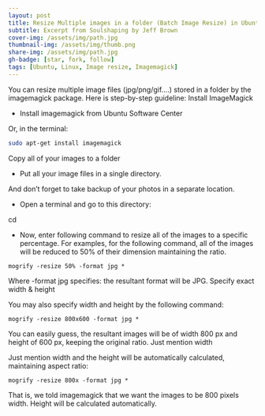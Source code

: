 ```yaml
---
layout: post
title: Resize Multiple images in a folder (Batch Image Resize) in Ubuntu
subtitle: Excerpt from Soulshaping by Jeff Brown
cover-img: /assets/img/path.jpg
thumbnail-img: /assets/img/thumb.png
share-img: /assets/img/path.jpg
gh-badge: [star, fork, follow]
tags: [Ubuntu, Linux, Image resize, Imagemagick]
---
```

 
You can resize multiple image files (jpg/png/gif….) stored in a folder by the imagemagick package. Here is step-by-step guideline:
Install ImageMagick

- Install imagemagick from Ubuntu Software Center

Or, in the terminal:

```bash
sudo apt-get install imagemagick
```

Copy all of your images to a folder

- Put all your image files in a single directory.

And don’t forget to take backup of your photos in a separate location.

- Open a terminal and go to this directory:

cd <directory-location>

- Now, enter following command to resize all of the images to a specific percentage. For examples, for the following command, all of the images will be reduced to 50% of their dimension maintaining the ratio.

~~~
mogrify -resize 50% -format jpg *
~~~

Where -format jpg specifies: the resultant format will be JPG.
Specify exact width & height

You may also specify width and height by the following command:

~~~
mogrify -resize 800x600 -format jpg *
~~~

You can easily guess, the resultant images will be of width 800 px and height of 600 px, keeping the original ratio.
Just mention width

Just mention width and the height will be automatically calculated, maintaining aspect ratio:

~~~
mogrify -resize 800x -format jpg *
~~~

That is, we told imagemagick that we want the images to be 800 pixels width. Height will be calculated automatically.

